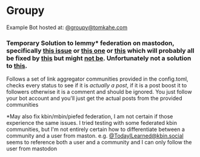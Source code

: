 # Groupy
Example Bot hosted at: [@groupy@tomkahe.com](https://tomkahe.com/@groupy)

### Temporary Solution to lemmy* federation on mastodon, specifically [this issue](https://github.com/LemmyNet/lemmy/issues/2606) or [this one](https://github.com/LemmyNet/lemmy/issues/2224) or [this](https://github.com/mastodon/mastodon/issues/18069) which will probably all be fixed by [this](https://github.com/mastodon/mastodon/pull/19059) but might [not be](https://github.com/mastodon/mastodon/issues/18069#issuecomment-1717307256). Unfortunately not a solution to [this](https://github.com/mastodon/mastodon/issues/17003).

Follows a set of link aggregator communities provided in the config.toml, checks every status to see if it is *actually a post*, if it is a post boost it to followers otherwise it is a comment and should be ignored. You just follow your bot account and you'll just get the actual posts from the provided communities


*May also fix kbin/mbin/piefed federation, I am not certain if those experience the same issues. I tried testing with some federated kbin communities, but I'm not entirely certain how to differentiate between a community and a user from maston. e.g. [@TodayILearned@kbin.social](https://kbin.social/search?q=%40todayilearned%40kbin.social) seems to reference both a user and a community and I can only follow the user from mastodon 
